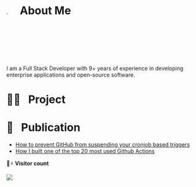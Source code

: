 # <img src="https://media.giphy.com/media/hvRJCLFzcasrR4ia7z/giphy.gif" width="3%"> &nbsp; About Me ##
I am a Full Stack Developer with 9+ years of experience in developing enterprise applications and open-source software.

# 👨‍💻 &nbsp; Project #

# 📕 &nbsp; Publication #
<!-- BLOG-POST-LIST:START -->
- [How to prevent GitHub from suspending your cronjob based triggers](https://dev.to/gautamkrishnar/how-to-prevent-github-from-suspending-your-cronjob-based-triggers-knf)
- [How I built one of the top 20 most used Github Actions](https://www.gautamkrishnar.com/how-i-built-one-of-the-top-20-most-used-github-actions/)
<!-- BLOG-POST-LIST:END -->

💬⚡
**Visitor count**

<img src="https://profile-counter.glitch.me/Hongxiii/count.svg" />
